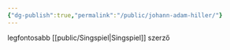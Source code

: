 ```yaml
---
{"dg-publish":true,"permalink":"/public/johann-adam-hiller/"}
---
```


legfontosabb [[public/Singspiel\|Singspiel]] szerző
